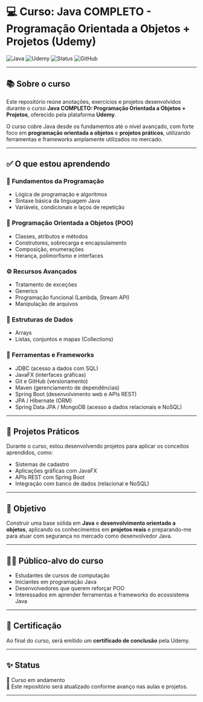 # 💻 Curso: Java COMPLETO - Programação Orientada a Objetos + Projetos (Udemy)

![Java](https://img.shields.io/badge/Java-%23ED8B00.svg?style=for-the-badge&logo=java&logoColor=white)
![Udemy](https://img.shields.io/badge/Udemy-EC5252?style=for-the-badge&logo=Udemy&logoColor=white)
![Status](https://img.shields.io/badge/Status-Em%20Andamento-yellow?style=for-the-badge)
![GitHub](https://img.shields.io/badge/GitHub-Projetos%20do%20Curso-181717?style=for-the-badge&logo=github)

---

## 📚 Sobre o curso

Este repositório reúne anotações, exercícios e projetos desenvolvidos durante o curso **Java COMPLETO: Programação Orientada a Objetos + Projetos**, oferecido pela plataforma **Udemy**.

O curso cobre Java desde os fundamentos até o nível avançado, com forte foco em **programação orientada a objetos** e **projetos práticos**, utilizando ferramentas e frameworks amplamente utilizados no mercado.

---

## ✅ O que estou aprendendo

### 🧠 Fundamentos da Programação
- Lógica de programação e algoritmos
- Sintaxe básica da linguagem Java
- Variáveis, condicionais e laços de repetição

### 🧱 Programação Orientada a Objetos (POO)
- Classes, atributos e métodos
- Construtores, sobrecarga e encapsulamento
- Composição, enumerações
- Herança, polimorfismo e interfaces

### ⚙️ Recursos Avançados
- Tratamento de exceções
- Generics
- Programação funcional (Lambda, Stream API)
- Manipulação de arquivos

### 🧮 Estruturas de Dados
- Arrays
- Listas, conjuntos e mapas (Collections)

### 🧰 Ferramentas e Frameworks
- JDBC (acesso a dados com SQL)
- JavaFX (interfaces gráficas)
- Git e GitHub (versionamento)
- Maven (gerenciamento de dependências)
- Spring Boot (desenvolvimento web e APIs REST)
- JPA / Hibernate (ORM)
- Spring Data JPA / MongoDB (acesso a dados relacionais e NoSQL)

---

## 🚀 Projetos Práticos

Durante o curso, estou desenvolvendo projetos para aplicar os conceitos aprendidos, como:
- Sistemas de cadastro
- Aplicações gráficas com JavaFX
- APIs REST com Spring Boot
- Integração com banco de dados (relacional e NoSQL)

---

## 🎯 Objetivo

Construir uma base sólida em **Java** e **desenvolvimento orientado a objetos**, aplicando os conhecimentos em **projetos reais** e preparando-me para atuar com segurança no mercado como desenvolvedor Java.

---

## 👨‍🎓 Público-alvo do curso

- Estudantes de cursos de computação
- Iniciantes em programação Java
- Desenvolvedores que querem reforçar POO
- Interessados em aprender ferramentas e frameworks do ecossistema Java

---

## 📜 Certificação

Ao final do curso, será emitido um **certificado de conclusão** pela Udemy.

---

## ✨ Status

📌 Curso em andamento  
📌 Este repositório será atualizado conforme avanço nas aulas e projetos.

---

